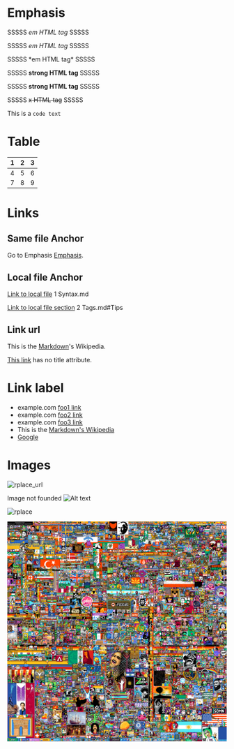 <a id=Emphasis></a>

# Emphasis

SSSSS _em HTML tag_ SSSSS

[//]: # (Equivalent)

SSSSS *em HTML tag* SSSSS

SSSSS \*em HTML tag\* SSSSS

SSSSS **strong HTML tag** SSSSS

[//]: # (Equivalent)

SSSSS __strong HTML tag__ SSSSS

SSSSS ~~x HTML tag~~ SSSSS

This is a `code text`

# Table

| 1   | 2   | 3   |
|-----|-----|-----|
| 4   | 5   | 6   |
| 7   | 8   | 9   |

# Links

## Same file Anchor

Go to Emphasis [Emphasis](#Emphasis).

## Local file Anchor

[Link to local file](1%20Syntax.md) 1 Syntax.md

[Link to local file section](2%20Tags#Tips) 2 Tags.md#Tips

<!-- ##  [sub-section](./1 Syntax.md) -->

## Link url

This is the [Markdown](https://en.wikipedia.org/wiki/Markdown "Markdown Wikipedia")'s Wikipedia.

[This link](http://example.net/) has no title attribute.

# Link label

[//]: # (Anchors)

[foo1]: http://example.com/  "Optional Title"

[foo2]: <http://example.com/>  'Optional Title'

[foo3]: http://example.com/
(Optional Title)

[md_wiki]: https://en.wikipedia.org/wiki/Markdown  "Markdown Wikipedia"

[Google]: http://google.com/

[Google]: http://google.com/

[rplace_img]: rplace2022.webp

[rplace_url]: https://rplace-community.github.io/visualization/assets/img/loadingscreen/rplace_logo.png

* example.com [foo1 link][foo1]
* example.com [foo2 link][foo2]
* example.com [foo3 link][foo3]
* This is the [Markdown's Wikipedia][md_wiki]
* [Google][]

# Images

![rplace_url]

Image not founded ![Alt text](img.jpg "Optional title")

<img src="https://upload.wikimedia.org/wikipedia/en/0/01/RPlace2022.png" height="100" width="100" alt="rplace"/>

![rplace_img]

